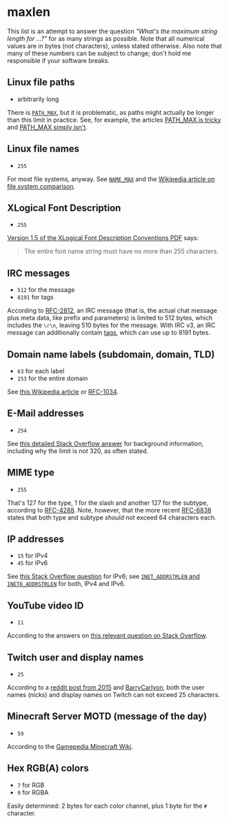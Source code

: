 # maxlen

This list is an attempt to answer the question _"What's the maximum string length for ...?"_ for as many strings as possible. Note that all numerical values are in bytes (not characters), unless stated otherwise. Also note that many of these numbers can be subject to change; don't hold me responsible if your software breaks. 

## Linux file paths

- arbitrarily long

There is [`PATH_MAX`](https://www.gnu.org/software/libc/manual/html_node/Limits-for-Files.html), but it is problematic, as paths might actually be longer than this limit in practice. See, for example, the articles [PATH_MAX is tricky](https://eklitzke.org/path-max-is-tricky) and [PATH_MAX simply isn't](http://insanecoding.blogspot.com/2007/11/pathmax-simply-isnt.html).

## Linux file names

- `255`

For most file systems, anyway. See [`NAME_MAX`](https://www.gnu.org/software/libc/manual/html_node/Limits-for-Files.html) and the [Wikipedia article on file system comparison](https://en.wikipedia.org/wiki/Comparison_of_file_systems#Limits).

## XLogical Font Description

- `255`

[Version 1.5 of the XLogical Font Description Conventions PDF](https://www.x.org/docs/XLFD/xlfd.pdf) says:

> The entire font name string must have no more than 255 characters.

## IRC messages

- `512` for the message
- `8191` for tags

According to [RFC-2812](https://tools.ietf.org/html/rfc2812#section-2.3), an IRC message (that is, the actual chat message plus meta data, like prefix and parameters) is limited to 512 bytes, which includes the `\r\n`, leaving 510 bytes for the message. With IRC v3, an IRC message can additionally contain [tags](https://ircv3.net/specs/extensions/message-tags.html#size-limit), which can use up to 8191 bytes.

## Domain name labels (subdomain, domain, TLD)

- `63` for each label
- `253` for the entire domain

See [this Wikipedia article](https://en.wikipedia.org/wiki/Domain_Name_System#cite_ref-rfc1034_1-2) or [RFC-1034](https://tools.ietf.org/html/rfc1034).

## E-Mail addresses

- `254`

See [this detailed Stack Overflow answer](https://stackoverflow.com/a/574698/3316645) for background information, including why the limit is not 320, as often stated.

## MIME type

- `255`

That's 127 for the type, 1 for the slash and another 127 for the subtype, according to [RFC-4288](http://tools.ietf.org/html/rfc4288#section-4.2). Note, however, that the more recent [RFC-6838](http://tools.ietf.org/html/rfc6838#section-4.2) states that both type and subtype _should_ not exceed 64 characters each.

## IP addresses

- `15` for IPv4
- `45` for IPv6

See [this Stack Overflow question](https://stackoverflow.com/questions/166132/maximum-length-of-the-textual-representation-of-an-ipv6-address) for IPv6; see [`INET_ADDRSTRLEN` and `INET6_ADDRSTRLEN`](https://pubs.opengroup.org/onlinepubs/9699919799/basedefs/netinet_in.h.html) for both, IPv4 and IPv6.

## YouTube video ID

- `11`

According to the answers on [this relevant question on Stack Overflow](https://stackoverflow.com/questions/6180138/whats-the-maximum-length-of-a-youtube-video-id).

## Twitch user and display names

- `25`

According to a [reddit post from 2015](https://www.reddit.com/r/Twitch/comments/32w5b2/username_requirements/) and [BarryCarlyon](https://discuss.dev.twitch.tv/t/max-length-for-user-names-and-display-names/21315), both the user names (nicks) and display names on Twitch can not exceed 25 characters.

## Minecraft Server MOTD (message of the day)

- `59`

According to the [Gamepedia Minecraft Wiki](https://minecraft.gamepedia.com/Server.properties).

## Hex RGB(A) colors

- `7` for RGB
- `9` for RGBA

Easily determined: 2 bytes for each color channel, plus 1 byte for the `#` character.

